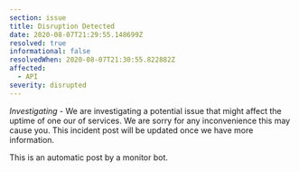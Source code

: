 ```yaml
---
section: issue
title: Disruption Detected
date: 2020-08-07T21:29:55.148699Z
resolved: true
informational: false
resolvedWhen: 2020-08-07T21:30:55.822882Z
affected:
  - API
severity: disrupted
---
```

*Investigating* - We are investigating a potential issue that might affect the uptime of one our of services. We are sorry for any inconvenience this may cause you. This incident post will be updated once we have more information.

This is an automatic post by a monitor bot.
        